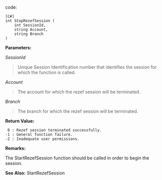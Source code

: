 code:
```
[C#]
int StopRezefSession ( 
    int SessionId, 
    string Account, 
    string Branch 
)
```

**Parameters:**

_SessionId_
> Unique Session Identification number that identifies the session for which the function is called.

_Account_
> The account for which the rezef session will be terminated.

_Branch_
> The branch for which the rezef session will be terminated.


**Return Value:**
```
 0 : Rezef session terminated successfully.
-1 : General function failure.
-2 : Inadequate user permissions.
```

**Remarks:**

The StartRezefSession function should be called in order to begin the session.

**See Also:**
StartRezefSession